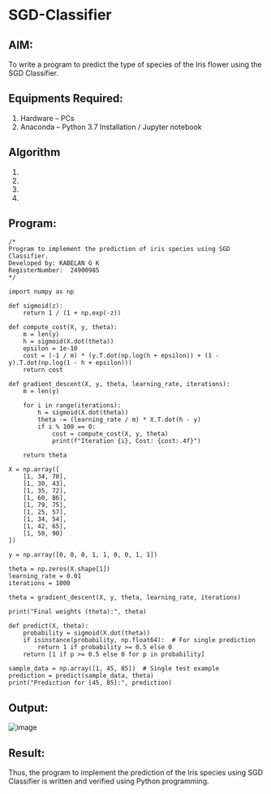# SGD-Classifier
## AIM:
To write a program to predict the type of species of the Iris flower using the SGD Classifier.

## Equipments Required:
1. Hardware – PCs
2. Anaconda – Python 3.7 Installation / Jupyter notebook

## Algorithm
1. 
2. 
3. 
4. 

## Program:
```
/*
Program to implement the prediction of iris species using SGD Classifier.
Developed by: KABELAN G K
RegisterNumber:  24900985
*/
```
```
import numpy as np

def sigmoid(z):
    return 1 / (1 + np.exp(-z))

def compute_cost(X, y, theta):
    m = len(y)
    h = sigmoid(X.dot(theta))
    epsilon = 1e-10
    cost = (-1 / m) * (y.T.dot(np.log(h + epsilon)) + (1 - y).T.dot(np.log(1 - h + epsilon)))
    return cost

def gradient_descent(X, y, theta, learning_rate, iterations):
    m = len(y)
    
    for i in range(iterations):
        h = sigmoid(X.dot(theta))
        theta -= (learning_rate / m) * X.T.dot(h - y)
        if i % 100 == 0:
            cost = compute_cost(X, y, theta)
            print(f"Iteration {i}, Cost: {cost:.4f}")

    return theta

X = np.array([
    [1, 34, 78],
    [1, 30, 43],
    [1, 35, 72],
    [1, 60, 86],
    [1, 79, 75],
    [1, 25, 57],
    [1, 34, 54],
    [1, 42, 65],
    [1, 50, 90]
])

y = np.array([0, 0, 0, 1, 1, 0, 0, 1, 1])

theta = np.zeros(X.shape[1])
learning_rate = 0.01
iterations = 1000

theta = gradient_descent(X, y, theta, learning_rate, iterations)

print("Final weights (theta):", theta)

def predict(X, theta):
    probability = sigmoid(X.dot(theta))
    if isinstance(probability, np.float64):  # For single prediction
        return 1 if probability >= 0.5 else 0
    return [1 if p >= 0.5 else 0 for p in probability]

sample_data = np.array([1, 45, 85])  # Single test example
prediction = predict(sample_data, theta)
print("Prediction for [45, 85]:", prediction)
```

## Output:
![image](https://github.com/user-attachments/assets/6a2e5797-3c09-408d-a3b6-ccbdb25ff9be)



## Result:
Thus, the program to implement the prediction of the Iris species using SGD Classifier is written and verified using Python programming.
